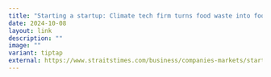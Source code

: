 ```yaml
---
title: "Starting a startup: Climate tech firm turns food waste into food containers"
date: 2024-10-08
layout: link
description: ""
image: ""
variant: tiptap
external: https://www.straitstimes.com/business/companies-markets/starting-a-start-up-climate-tech-firm-turns-food-waste-into-food-containers
---
```

